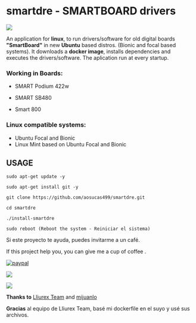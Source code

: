 # smartdre - SMARTBOARD drivers

![](https://github.com/aosucas499/guadalinex/blob/main/im%C3%A1genes/ubuntu_smartdre.png)

An application for <b>linux</b>, to run drivers/software for old digital boards <b>"SmartBoard"</b> in new <b>Ubuntu</b> based distros. (Bionic and focal based systems). It downloads a <b>docker image</b>, installs dependencies and executes the drivers/software. The aplication run at every startup.

### Working in Boards:

+ SMART Podium 422w 

+ SMART SB480 

+ Smart 800

### Linux compatible systems:

+ Ubuntu Focal and Bionic
+ Linux Mint based on Ubuntu Focal and Bionic 


## USAGE

    sudo apt-get update -y
    
    sudo apt-get install git -y

    git clone https://github.com/aosucas499/smartdre.git

    cd smartdre

    ./install-smartdre
    
    sudo reboot (Reboot the system - Reiniciar el sistema)

Si este proyecto te ayuda, puedes invitarme a un café.


If this project help you,  you can give me a cup of coffee .


[![paypal](https://www.paypalobjects.com/en_US/i/btn/btn_donateCC_LG.gif)](https://www.paypal.com/donate?business=FUMT27MVTRTHJ&no_recurring=0&item_name=Proyectos+TIC+Andaluc%C3%ADa&currency_code=EUR)



![](https://github.com/aosucas499/guadalinex/blob/main/im%C3%A1genes/mint_smartdre.png)

![](https://github.com/aosucas499/guadalinex/blob/main/im%C3%A1genes/mint_smartdre-icons.png)


<b>Thanks to</b> [Lliurex Team](https://portal.edu.gva.es/lliurex/va/) and [mijuanlo](https://github.com/mijuanlo)

<b>Gracias</b> al equipo de Lliurex Team, basé mi dockerfile en el suyo y usé sus archivos.


